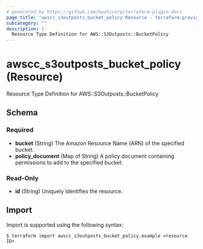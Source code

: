 ```yaml
---
# generated by https://github.com/hashicorp/terraform-plugin-docs
page_title: "awscc_s3outposts_bucket_policy Resource - terraform-provider-awscc"
subcategory: ""
description: |-
  Resource Type Definition for AWS::S3Outposts::BucketPolicy
---
```


# awscc_s3outposts_bucket_policy (Resource)

Resource Type Definition for AWS::S3Outposts::BucketPolicy



<!-- schema generated by tfplugindocs -->
## Schema

### Required

- **bucket** (String) The Amazon Resource Name (ARN) of the specified bucket.
- **policy_document** (Map of String) A policy document containing permissions to add to the specified bucket.

### Read-Only

- **id** (String) Uniquely identifies the resource.

## Import

Import is supported using the following syntax:

```shell
$ terraform import awscc_s3outposts_bucket_policy.example <resource ID>
```
